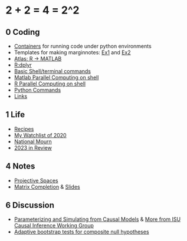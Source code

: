 # **2 + 2 = 4 = 2^2** 


## 0 Coding
- [Containers](coding/Containers.md) for running code under python environments 
- Templates for making marginnotes: [Ex1](coding/Marginnote1.tex) and [Ex2](coding/Marginnote2.tex)
- [Atlas: R -> MATLAB](coding/MATLAB-R-cheatsheet.md)
- [R:dplyr](coding/2020-04-14-dplyr.md)
- [Basic Shell/terminal commands](/coding/TerminalCommands.md)
- [Matlab Parallel Computing on shell](coding/matlab_parallel)
- [R Parallel Computing on shell](coding/r_parallel)
- [Python Commands](coding/python-commands.md)
- [Links](coding/Links.md)

## 1 Life
- [Recipes](/blogs/Recipes.md)
- [My Watchlist of 2020](/blogs/watchlist2020.md)
- [National Mourn](/blogs/2020-04-04-nationalmorn.md)
- [2023 in Review](/blogs/2023-in-Review.md)

## 4 Notes
- [Projective Spaces](/blogs/ProjectiveSpace.pdf)
- [Matrix Completion](/blogs/MatrixCompletion_20221122/main.pdf) & [Slides](/blogs/MatrixCompletion_20221122/slides.pdf)

## 6 Discussion
- [Parameterizing and Simulating from Causal Models](https://github.com/calebleedy/ISU-Causal/blob/main/Presentations/ZG_053123.pdf) & [More from ISU Causal Inference Working Group](https://github.com/calebleedy/ISU-Causal/tree/main)
- [Adaptive bootstrap tests for composite null hypotheses](https://github.com/guzhiling/ISU-Causal/blob/main/Presentations/CIWG_20231128_MediationAnalysis_Zhiling.pdf)
